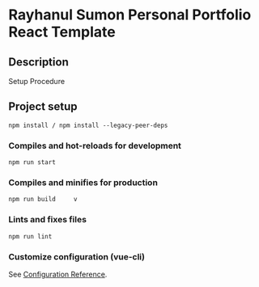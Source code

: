 # Rayhanul Sumon Personal Portfolio React Template

## Description

Setup Procedure 

## Project setup

```
npm install / npm install --legacy-peer-deps 
``` 

### Compiles and hot-reloads for development

``` 
npm run start
```   

### Compiles and minifies for production

```      
npm run build     v
```
 
### Lints and fixes files    

```
npm run lint
```

### Customize configuration (vue-cli)

See [Configuration Reference](https://cli.vuejs.org/config/).
